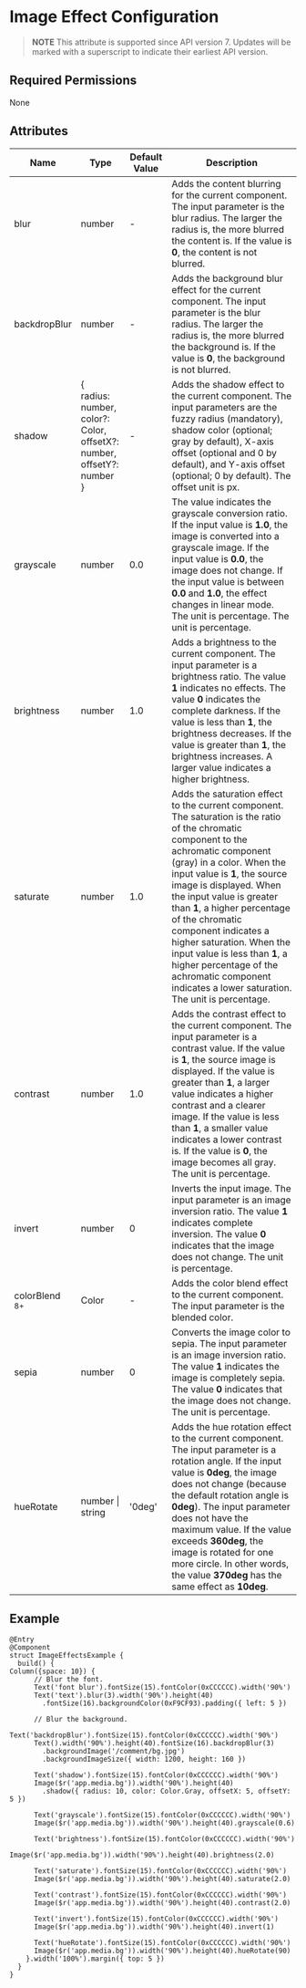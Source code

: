 # Image Effect Configuration


> **NOTE**
> This attribute is supported since API version 7. Updates will be marked with a superscript to indicate their earliest API version.


## Required Permissions

None


## Attributes


| Name | Type | Default Value | Description |
| -------- | -------- | -------- | -------- |
| blur | number | - | Adds the content blurring for the current component. The input parameter is the blur radius. The larger the radius is, the more blurred the content is. If the value is **0**, the content is not blurred. |
| backdropBlur | number | - | Adds the background blur effect for the current component. The input parameter is the blur radius. The larger the radius is, the more blurred the background is. If the value is **0**, the background is not blurred. |
| shadow | {<br/>radius: number,<br/>color?: Color,<br/>offsetX?: number,<br/>offsetY?: number<br/>} | - | Adds the shadow effect to the current component. The input parameters are the fuzzy radius (mandatory), shadow color (optional; gray by default), X-axis offset (optional and 0 by default), and Y-axis offset (optional; 0 by default). The offset unit is px. |
| grayscale | number | 0.0 | The value indicates the grayscale conversion ratio. If the input value is **1.0**, the image is converted into a grayscale image. If the input value is **0.0**, the image does not change. If the input value is between **0.0** and **1.0**, the effect changes in linear mode. The unit is percentage. The unit is percentage. |
| brightness | number | 1.0 | Adds a brightness to the current component. The input parameter is a brightness ratio. The value **1** indicates no effects. The value **0** indicates the complete darkness. If the value is less than **1**, the brightness decreases. If the value is greater than **1**, the brightness increases. A larger value indicates a higher brightness. |
| saturate | number | 1.0 | Adds the saturation effect to the current component. The saturation is the ratio of the chromatic component to the achromatic component (gray) in a color. When the input value is **1**, the source image is displayed. When the input value is greater than **1**, a higher percentage of the chromatic component indicates a higher saturation. When the input value is less than **1**, a higher percentage of the achromatic component indicates a lower saturation. The unit is percentage. |
| contrast | number | 1.0 | Adds the contrast effect to the current component. The input parameter is a contrast value. If the value is **1**, the source image is displayed. If the value is greater than **1**, a larger value indicates a higher contrast and a clearer image. If the value is less than **1**, a smaller value indicates a lower contrast is. If the value is **0**, the image becomes all gray. The unit is percentage. |
| invert | number | 0 | Inverts the input image. The input parameter is an image inversion ratio. The value **1** indicates complete inversion. The value **0** indicates that the image does not change. The unit is percentage. |
| colorBlend <sup>8+</sup> | Color | - | Adds the color blend effect to the current component. The input parameter is the blended color. |
| sepia | number | 0 | Converts the image color to sepia. The input parameter is an image inversion ratio. The value **1** indicates the image is completely sepia. The value **0** indicates that the image does not change. The unit is percentage. |
| hueRotate | number \| string | '0deg' |Adds the hue rotation effect to the current component. The input parameter is a rotation angle. If the input value is **0deg**, the image does not change (because the default rotation angle is **0deg**). The input parameter does not have the maximum value. If the value exceeds **360deg**, the image is rotated for one more circle. In other words, the value **370deg** has the same effect as **10deg**.|


## Example


```
@Entry
@Component
struct ImageEffectsExample {
  build() {
Column({space: 10}) {
      // Blur the font.
      Text('font blur').fontSize(15).fontColor(0xCCCCCC).width('90%')
      Text('text').blur(3).width('90%').height(40)
        .fontSize(16).backgroundColor(0xF9CF93).padding({ left: 5 })

      // Blur the background.
      Text('backdropBlur').fontSize(15).fontColor(0xCCCCCC).width('90%')
      Text().width('90%').height(40).fontSize(16).backdropBlur(3)
        .backgroundImage('/comment/bg.jpg')
        .backgroundImageSize({ width: 1200, height: 160 })

      Text('shadow').fontSize(15).fontColor(0xCCCCCC).width('90%')
      Image($r('app.media.bg')).width('90%').height(40)
        .shadow({ radius: 10, color: Color.Gray, offsetX: 5, offsetY: 5 })

      Text('grayscale').fontSize(15).fontColor(0xCCCCCC).width('90%')
      Image($r('app.media.bg')).width('90%').height(40).grayscale(0.6)

      Text('brightness').fontSize(15).fontColor(0xCCCCCC).width('90%')
      Image($r('app.media.bg')).width('90%').height(40).brightness(2.0)

      Text('saturate').fontSize(15).fontColor(0xCCCCCC).width('90%')
      Image($r('app.media.bg')).width('90%').height(40).saturate(2.0)

      Text('contrast').fontSize(15).fontColor(0xCCCCCC).width('90%')
      Image($r('app.media.bg')).width('90%').height(40).contrast(2.0)

      Text('invert').fontSize(15).fontColor(0xCCCCCC).width('90%')
      Image($r('app.media.bg')).width('90%').height(40).invert(1)

      Text('hueRotate').fontSize(15).fontColor(0xCCCCCC).width('90%')
      Image($r('app.media.bg')).width('90%').height(40).hueRotate(90)
    }.width('100%').margin({ top: 5 })
  }
}
```


